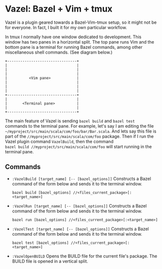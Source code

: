 # Vazel: Bazel + Vim + tmux

Vazel is a plugin geared towards a Bazel-Vim-tmux setup, so it might not be for
everyone. In fact, I built it for my own particular workflow.

In tmux I normally have one window dedicated to development. This window has
two panes in a horizontal split. The top pane runs Vim and the bottom pane is a
terminal for running Bazel commands, among other miscellaneous shell commands.
(See diagram below.)


```
+--------------------------------+ 
|                                | 
|                                | 
|                                | 
|          <Vim pane>            | 
|                                | 
|                                | 
|                                | 
+--------------------------------+ 
|                                | 
|       <Terminal pane>          |
|                                | 
+--------------------------------+ 
```

The main feature of Vazel is sending `bazel build` and `bazel test` commands to the
terminal pane. For example, let's say I am editing the file
`~/myproject/src/main/scala/com/foo/bar/Bar.scala`. And lets say this file is
part of the `//myproject/src/main/scala/com/foo` package. Then if I run the
Vazel plugin command `VazelBuild`, then the command
`bazel build //myproject/src/main/scala/com/foo` will start running in the
terminal pane. 

## Commands

* `:VazelBuild [target_name] [-- [bazel_options]]` Constructs a Bazel command
  of the form below and sends it to the terminal window.  
  ``` 
  bazel build [bazel_options] //<files_current_package>[:<target_name>] 
  ``` 

* `:VazelRun [target_name] [-- [bazel_options]]` Constructs a Bazel command of
  the form below and sends it to the terminal window.  
  ``` 
  bazel run [bazel_options] //<files_current_package>[:<target_name>] 
  ```

* `:VazelTest [target_name] [-- [bazel_options]]` Constructs a Bazel command of
  the form below and sends it to the terminal window.  
  ``` 
  bazel test [bazel_options] //<files_current_package>[:<target_name>] 
  ```

* `:VazelOpenBUILD` Opens the BUILD file for the current file's package. The
  BUILD file is opened in a vertical split.
